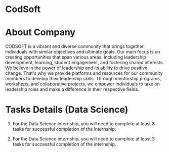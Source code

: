 # CodSoft
# About Company
CODSOFT is a vibrant and diverse community that brings together individuals with similar objectives and ultimate goals.
Our main focus is on creating opportunities that span various areas, including leadership development, learning, student engagement, and fostering shared interests.
We believe in the power of leadership and its ability to drive positive change. That's why we provide platforms and resources for our community members to develop their leadership skills.
Through mentorship programs, workshops, and collaborative projects, we empower individuals to take on leadership roles and make a difference in their respective fields.

# Tasks Details (Data Science)
1. For the Data Science internship, you will need to complete at least 3
tasks for successful completion of the internship.

2. For the Data Science internship, you will need to complete at least 3 tasks for
successful completion of the internship.
